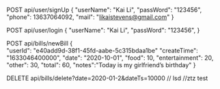 POST    api/user/signUp
    { 
        "userName": "Kai Li",
        "passWord": "123456",
        "phone": 13637064092,
        "mail": "likaistevens@gmail.com"
    }

POST    api/user/login
    { 
        "userName": "Kai Li",
        "passWord": "123456",
    }




POST    api/bills/newBill
    {   
        "userId": "e40add9d-38f1-45fd-aabe-5c315bdaa1be"
        "createTime": "1633046400000",
        "date": "2020-10-01",
        "food": 10,
        "entertainment": 20,
        "other": 30,
        "total": 60,
        "notes":"Today is my girlfriend’s birthday"
    }

DELETE  api/bills/delete?date=2020-01-2&dateTs=10000
// lsd
//ztz test